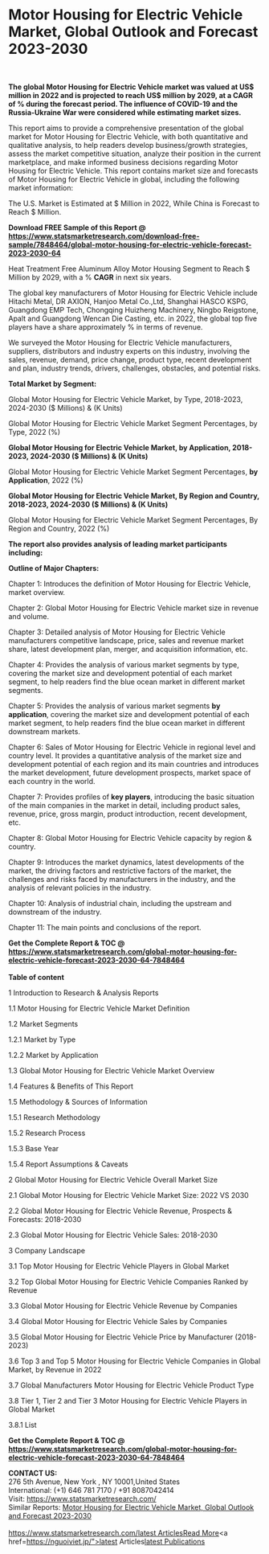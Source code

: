 <h1>Motor Housing for Electric Vehicle Market, Global Outlook and Forecast 2023-2030</h1><br/><p><strong>The global Motor Housing for Electric Vehicle market was valued at US$ million in 2022 and is projected to reach US$ million by 2029, at a <strong>CAGR</strong> of % during the forecast period. The influence of COVID-19 and the Russia-Ukraine War were considered while estimating market sizes.</strong></p><p>This report aims to provide a comprehensive presentation of the global market for Motor Housing for Electric Vehicle, with both quantitative and qualitative analysis, to help readers develop business/growth strategies, assess the market competitive situation, analyze their position in the current marketplace, and make informed business decisions regarding Motor Housing for Electric Vehicle. This report contains market size and forecasts of Motor Housing for Electric Vehicle in global, including the following market information:</p><p>The U.S. Market is Estimated at $ Million in 2022, While China is Forecast to Reach $ Million.</p><p><strong>Download FREE Sample of this Report @ <a href="https://www.statsmarketresearch.com/download-free-sample/7848464/global-motor-housing-for-electric-vehicle-forecast-2023-2030-64">https://www.statsmarketresearch.com/download-free-sample/7848464/global-motor-housing-for-electric-vehicle-forecast-2023-2030-64</a></strong></p><p>Heat Treatment Free Aluminum Alloy Motor Housing Segment to Reach $ Million by 2029, with a % <strong>CAGR</strong> in next six years.</p><p>The global key manufacturers of Motor Housing for Electric Vehicle include Hitachi Metal, DR AXION, Hanjoo Metal Co.,Ltd, Shanghai HASCO KSPG, Guangdong EMP Tech, Chongqing Huizheng Machinery, Ningbo Reigstone, Apalt and Guangdong Wencan Die Casting, etc. in 2022, the global top five players have a share approximately % in terms of revenue.</p><p>We surveyed the Motor Housing for Electric Vehicle manufacturers, suppliers, distributors and industry experts on this industry, involving the sales, revenue, demand, price change, product type, recent development and plan, industry trends, drivers, challenges, obstacles, and potential risks.</p><p><strong>Total Market by Segment:</strong></p><p>Global Motor Housing for Electric Vehicle Market, by Type, 2018-2023, 2024-2030 ($ Millions) & (K Units)</p><p>Global Motor Housing for Electric Vehicle Market Segment Percentages, by Type, 2022 (%)</p><p><strong>Global Motor Housing for Electric Vehicle Market, <strong>by Application</strong>, 2018-2023, 2024-2030 ($ Millions) & (K Units)</strong></p><p>Global Motor Housing for Electric Vehicle Market Segment Percentages, <strong>by Application</strong>, 2022 (%)</p><p><strong>Global Motor Housing for Electric Vehicle Market, By Region and Country, 2018-2023, 2024-2030 ($ Millions) & (K Units)</strong></p><p>Global Motor Housing for Electric Vehicle Market Segment Percentages, By Region and Country, 2022 (%)</p><p><strong>The report also provides analysis of leading market participants including:</strong></p><p><strong>Outline of Major Chapters:</strong></p><p>Chapter 1: Introduces the definition of Motor Housing for Electric Vehicle, market overview.</p><p>Chapter 2: Global Motor Housing for Electric Vehicle market size in revenue and volume.</p><p>Chapter 3: Detailed analysis of Motor Housing for Electric Vehicle manufacturers competitive landscape, price, sales and revenue market share, latest development plan, merger, and acquisition information, etc.</p><p>Chapter 4: Provides the analysis of various market segments by type, covering the market size and development potential of each market segment, to help readers find the blue ocean market in different market segments.</p><p>Chapter 5: Provides the analysis of various market segments <strong>by application</strong>, covering the market size and development potential of each market segment, to help readers find the blue ocean market in different downstream markets.</p><p>Chapter 6: Sales of Motor Housing for Electric Vehicle in regional level and country level. It provides a quantitative analysis of the market size and development potential of each region and its main countries and introduces the market development, future development prospects, market space of each country in the world.</p><p>Chapter 7: Provides profiles of <strong>key players</strong>, introducing the basic situation of the main companies in the market in detail, including product sales, revenue, price, gross margin, product introduction, recent development, etc.</p><p>Chapter 8: Global Motor Housing for Electric Vehicle capacity by region & country.</p><p>Chapter 9: Introduces the market dynamics, latest developments of the market, the driving factors and restrictive factors of the market, the challenges and risks faced by manufacturers in the industry, and the analysis of relevant policies in the industry.</p><p>Chapter 10: Analysis of industrial chain, including the upstream and downstream of the industry.</p><p>Chapter 11: The main points and conclusions of the report.</p><div><b>Get the Complete Report & TOC @ <a href="https://www.statsmarketresearch.com/global-motor-housing-for-electric-vehicle-forecast-2023-2030-64-7848464">https://www.statsmarketresearch.com/global-motor-housing-for-electric-vehicle-forecast-2023-2030-64-7848464</a></b></div><br><b>Table of content</b><p>1 Introduction to Research & Analysis Reports<br />
 
  1.1 Motor Housing for Electric Vehicle Market Definition<br />
 
  1.2 Market Segments<br />
 
  1.2.1 Market by Type<br />
 
  1.2.2 Market by Application<br />
 
  1.3 Global Motor Housing for Electric Vehicle Market Overview<br />
 
  1.4 Features & Benefits of This Report<br />
 
  1.5 Methodology & Sources of Information<br />
 
  1.5.1 Research Methodology<br />
 
  1.5.2 Research Process<br />
 
  1.5.3 Base Year<br />
 
  1.5.4 Report Assumptions & Caveats<br />
 
 2 Global Motor Housing for Electric Vehicle Overall Market Size<br />
 
  2.1 Global Motor Housing for Electric Vehicle Market Size: 2022 VS 2030<br />
 
  2.2 Global Motor Housing for Electric Vehicle Revenue, Prospects & Forecasts: 2018-2030<br />
 
  2.3 Global Motor Housing for Electric Vehicle Sales: 2018-2030<br />
 
 3 Company Landscape<br />
 
  3.1 Top Motor Housing for Electric Vehicle Players in Global Market<br />
 
  3.2 Top Global Motor Housing for Electric Vehicle Companies Ranked by Revenue<br />
 
  3.3 Global Motor Housing for Electric Vehicle Revenue by Companies<br />
 
  3.4 Global Motor Housing for Electric Vehicle Sales by Companies<br />
 
  3.5 Global Motor Housing for Electric Vehicle Price by Manufacturer (2018-2023)<br />
 
  3.6 Top 3 and Top 5 Motor Housing for Electric Vehicle Companies in Global Market, by Revenue in 2022<br />
 
  3.7 Global Manufacturers Motor Housing for Electric Vehicle Product Type<br />
 
  3.8 Tier 1, Tier 2 and Tier 3 Motor Housing for Electric Vehicle Players in Global Market<br />
 
  3.8.1 List<br><div><b>Get the Complete Report & TOC @ <a href="https://www.statsmarketresearch.com/global-motor-housing-for-electric-vehicle-forecast-2023-2030-64-7848464">https://www.statsmarketresearch.com/global-motor-housing-for-electric-vehicle-forecast-2023-2030-64-7848464</a></b></div></p> <b>CONTACT US:</b><br>276 5th Avenue, New York , NY 10001,United States<br>International: (+1) 646 781 7170 / +91 8087042414<br>Visit: <a href="https://www.statsmarketresearch.com/">https://www.statsmarketresearch.com/</a><br>Similar Reports: <a href="https://www.statsmarketresearch.com/global-motor-housing-for-electric-vehicle-forecast-2023-2030-64-7848464">Motor Housing for Electric Vehicle Market, Global Outlook and Forecast 2023-2030</a><br/><br/><a href="https://gyeongbokgung.com">https://www.statsmarketresearch.com/</a><a href="https://hallyeomaritime.com">latest Articles</a><a href="https://jingwansa.com">Read More</a><a href=https://nguoiviet.jp/">latest Articles</a><a href="https://www.intelmarketresearch.com/">latest Publications</a>